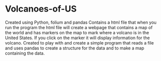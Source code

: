 # Volcanoes-of-US
Created using Python, folium and pandas
Contains a html file that when you run the program the html file will create a webpage that contains a map of the world and 
has markers on the map to mark where a volcano is in the United States. If you click on the marker it will display information for the volcano. 
Created to play with and create a simple program that reads a file and uses pandas to create a structure for the data
and to make a map containing the data.
